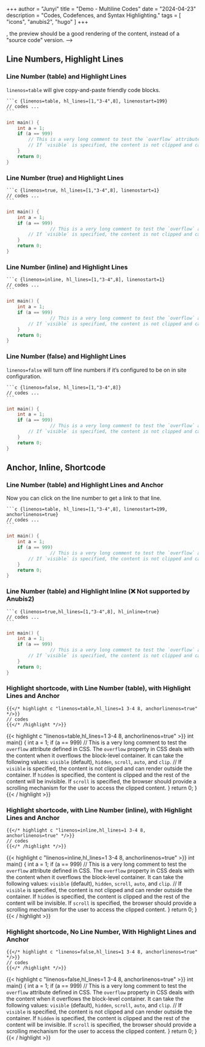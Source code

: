 +++
author = "Junyi"
title = "Demo - Multiline Codes"
date = "2024-04-23"
description = "Codes, Codefences, and Syntax Highlighting."
tags = [
    "icons",
    "anubis2",
    "hugo"
]
+++

<!-- without <!--more-->, the preview should be a good rendering of the content, instead of a "source code" version. -->

## Line Numbers, Highlight Lines

### Line Number (table) and Highlight Lines

`linenos=table` will give copy-and-paste friendly code blocks.

    ```c {linenos=table, hl_lines=[1,"3-4",8], linenostart=199}
    // codes ...
    ```

```c {linenos=table, hl_lines=[1,"3-4",8], linenostart=199}
int main() {
    int a = 1;
    if (a == 999)
        // This is a very long comment to test the `overflow` attribute defined in CSS. The `overflow` property in CSS deals with the content when it overflows the block-level container. It can take the following values: `visible` (default), `hidden`, `scroll`, `auto`, and `clip`.
        // If `visible` is specified, the content is not clipped and can render outside the container. If `hidden` is specified, the content is clipped and the rest of the content will be invisible. If `scroll` is specified, the browser should provide a scrolling mechanism for the user to access the clipped content.
    }
    return 0;
}
```

### Line Number (true) and Highlight Lines

    ```c {linenos=true, hl_lines=[1,"3-4",8], linenostart=1}
    // codes ...
    ```

```c {linenos=true, hl_lines=[1,"3-4",8], linenostart=1}
int main() {
    int a = 1;
    if (a == 999)
                // This is a very long comment to test the `overflow` attribute defined in CSS. The `overflow` property in CSS deals with the content when it overflows the block-level container. It can take the following values: `visible` (default), `hidden`, `scroll`, `auto`, and `clip`.
        // If `visible` is specified, the content is not clipped and can render outside the container. If `hidden` is specified, the content is clipped and the rest of the content will be invisible. If `scroll` is specified, the browser should provide a scrolling mechanism for the user to access the clipped content.
    }
    return 0;
}
```

### Line Number (inline) and Highlight Lines

    ```c {linenos=inline, hl_lines=[1,"3-4",8], linenostart=1}
    // codes ...
    ```

```c {linenos=inline, hl_lines=[1,"3-4",8], linenostart=1}
int main() {
    int a = 1;
    if (a == 999)
                // This is a very long comment to test the `overflow` attribute defined in CSS. The `overflow` property in CSS deals with the content when it overflows the block-level container. It can take the following values: `visible` (default), `hidden`, `scroll`, `auto`, and `clip`.
        // If `visible` is specified, the content is not clipped and can render outside the container. If `hidden` is specified, the content is clipped and the rest of the content will be invisible. If `scroll` is specified, the browser should provide a scrolling mechanism for the user to access the clipped content.
    }
    return 0;
}
```

### Line Number (false) and Highlight Lines

`linenos=false` will turn off line numbers if it’s configured to be on in site configuration.

    ```c {linenos=false, hl_lines=[1,"3-4",8]}
    // codes ...
    ```

```c {linenos=false, hl_lines=[1,"3-4",8]}
int main() {
    int a = 1;
    if (a == 999)
                // This is a very long comment to test the `overflow` attribute defined in CSS. The `overflow` property in CSS deals with the content when it overflows the block-level container. It can take the following values: `visible` (default), `hidden`, `scroll`, `auto`, and `clip`.
        // If `visible` is specified, the content is not clipped and can render outside the container. If `hidden` is specified, the content is clipped and the rest of the content will be invisible. If `scroll` is specified, the browser should provide a scrolling mechanism for the user to access the clipped content.
    }
    return 0;
}
```

## Anchor, Inline, Shortcode

### Line Number (table) and Highlight Lines and Anchor

Now you can click on the line number to get a link to that line.

    ```c {linenos=table, hl_lines=[1,"3-4",8], linenostart=199, anchorlinenos=true}
    // codes ...
    ```

```c {linenos=table, hl_lines=[1,"3-4",8], linenostart=199, anchorlinenos=true}
int main() {
    int a = 1;
    if (a == 999)
                // This is a very long comment to test the `overflow` attribute defined in CSS. The `overflow` property in CSS deals with the content when it overflows the block-level container. It can take the following values: `visible` (default), `hidden`, `scroll`, `auto`, and `clip`.
        // If `visible` is specified, the content is not clipped and can render outside the container. If `hidden` is specified, the content is clipped and the rest of the content will be invisible. If `scroll` is specified, the browser should provide a scrolling mechanism for the user to access the clipped content.
    }
    return 0;
}
```

### Line Number (table) and Highlight Inline (❌ Not supported by Anubis2)

    ```c {linenos=true,hl_lines=[1,"3-4",8], hl_inline=true}
    // codes ...
    ```

```c {linenos=true,hl_lines=[1,"3-4",8], hl_inline=true}
int main() {
    int a = 1;
    if (a == 999)
                // This is a very long comment to test the `overflow` attribute defined in CSS. The `overflow` property in CSS deals with the content when it overflows the block-level container. It can take the following values: `visible` (default), `hidden`, `scroll`, `auto`, and `clip`.
        // If `visible` is specified, the content is not clipped and can render outside the container. If `hidden` is specified, the content is clipped and the rest of the content will be invisible. If `scroll` is specified, the browser should provide a scrolling mechanism for the user to access the clipped content.
    }
    return 0;
}
```

### Highlight shortcode, with Line Number (table), with Highlight Lines and Anchor

    {{</* highlight c "linenos=table,hl_lines=1 3-4 8, anchorlinenos=true" */>}}
    // codes
    {{</* /highlight */>}}

{{< highlight c "linenos=table,hl_lines=1 3-4 8, anchorlinenos=true" >}}
int main() {
int a = 1;
if (a == 999)
// This is a very long comment to test the `overflow` attribute defined in CSS. The `overflow` property in CSS deals with the content when it overflows the block-level container. It can take the following values: `visible` (default), `hidden`, `scroll`, `auto`, and `clip`.
// If `visible` is specified, the content is not clipped and can render outside the container. If `hidden` is specified, the content is clipped and the rest of the content will be invisible. If `scroll` is specified, the browser should provide a scrolling mechanism for the user to access the clipped content.
}
return 0;
}
{{< / highlight >}}

### Highlight shortcode, with Line Number (inline), with Highlight Lines and Anchor

    {{</* highlight c "linenos=inline,hl_lines=1 3-4 8, anchorlinenos=true" */>}}
    // codes
    {{</* /highlight */>}}

{{< highlight c "linenos=inline,hl_lines=1 3-4 8, anchorlinenos=true" >}}
int main() {
int a = 1;
if (a == 999)
// This is a very long comment to test the `overflow` attribute defined in CSS. The `overflow` property in CSS deals with the content when it overflows the block-level container. It can take the following values: `visible` (default), `hidden`, `scroll`, `auto`, and `clip`.
// If `visible` is specified, the content is not clipped and can render outside the container. If `hidden` is specified, the content is clipped and the rest of the content will be invisible. If `scroll` is specified, the browser should provide a scrolling mechanism for the user to access the clipped content.
}
return 0;
}
{{< / highlight >}}

### Highlight shortcode, No Line Number, With Highlight Lines and Anchor

    {{</* highlight c "linenos=false,hl_lines=1 3-4 8, anchorlinenos=true" */>}}
    // codes
    {{</* /highlight */>}}

{{< highlight c "linenos=false,hl_lines=1 3-4 8, anchorlinenos=true" >}}
int main() {
int a = 1;
if (a == 999)
// This is a very long comment to test the `overflow` attribute defined in CSS. The `overflow` property in CSS deals with the content when it overflows the block-level container. It can take the following values: `visible` (default), `hidden`, `scroll`, `auto`, and `clip`.
// If `visible` is specified, the content is not clipped and can render outside the container. If `hidden` is specified, the content is clipped and the rest of the content will be invisible. If `scroll` is specified, the browser should provide a scrolling mechanism for the user to access the clipped content.
}
return 0;
}
{{< / highlight >}}

